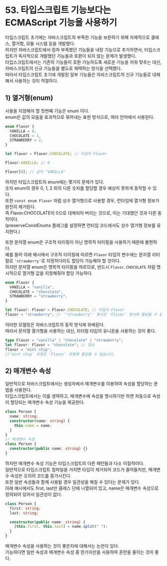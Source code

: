 # 53. 타입스크립트 기능보다는 ECMAScript 기능을 사용하기

타입스크립트 초기에는 자바스크립트의 부족한 기능을 보완하기 위해 자체적으로 클래스, 열거형, 모듈 시스템 등을 개발했다.  
하지만 자바스크립트에서 점차 부족했던 기능들을 내장 기능으로 추가하면서, 타입스크립트가 독자적으로 개발했던 기능들과 호환이 되지 않는 문제가 발생했다.  
타입스크립트에서는 기존의 기능들이 호환 가능하도록 새로운 기능을 끼워 맞추는 대신, 자바스크립트의 신규 기능들을 별도로 채택하는 방식을 선택했다.  
따라서 타입스크립트 초기에 개발된 일부 기능들은 자바스크립트의 신규 기능들로 대체해서 사용하는 것이 적절하다.

## 1) 열거형(enum)

사용을 지양해야 할 첫번째 기능은 enum 이다.  
enum은 값의 모음을 효과적으로 묶어내는 표현 방식으로, 여러 언어에서 사용된다.

```ts
enum Flavor {
  VANILLA = 0,
  CHOCOLATE = 1,
  STRAWBERRY = 2,
}

let flavor = Flavor.CHOCOLATE; // 타입이 Flavor

Flavor.VANILLA; // 0

Flavor[0]; // 값이 "VANILLA"
```

하지만 타입스크립트의 enum에는 몇가지 문제가 있다.  
숫자 enum의 경우 0, 1, 2 외의 다른 숫자를 할당할 경우 예상치 못하게 동작할 수 있다.  
또한 `const enum Flavor` 처럼 상수 열거형으로 사용할 경우, 런타임에 열거형 정보가 완전히 제거된다.  
즉 Flavor.CHOCOLATE이 0으로 대체되어 버리는 것으로, 이는 기대했던 것과 다른 동작이다.  
(preserveConstEnums 플래그를 설정하면 런타임 코드에서도 상수 열거형 정보를 유지한다.)

또한 문자열 enum은 구조적 타이핑이 아닌 명목적 타이핑을 사용하기 때문에 불편하다.  
예를 들어 아래 예시에서 구조적 타이핑에 따르면 `Flavor` 타입의 변수에는 문자열 리터럴로 `'strawberry'`로 지정하더라도 할당이 가능해야 할 것이다.  
하지만 문자열 enum은 명목적 타이핑을 따르므로, 반드시 `Flavor.CHOCOLATE` 처럼 명시적으로 열거형 값을 지정해줘야 할당 가능하다.

```ts
enum Flavor {
  VANILLA = "vanilla",
  CHOCOLATE = "chocolate",
  STRAWBERRY = "strawberry",
}

let flavor: Flavor = Flavor.CHOCOLATE; // 타입이 Flavor
flavor = "strawberry"; // '"strawberry"' 형식은 'Flavor' 형식에 할당될 수 없습니다.
```

이러한 모델링은 자바스크립트의 동작 방식에 위배된다.  
따라서 문자열 열거형을 사용하는 대신, 리터럴 타입의 유니온을 사용하는 것이 좋다.

```ts
type Flavor = "vanilla" | "chocolate" | "strawberry";
let flavor: Flavor = "chocolate"; // 정상
flavor = "mint chip";
//'mint chip' 유형은 'Flavor' 유형에 할당될 수 없습니다.
```

## 2) 매개변수 속성

일반적으로 자바스크립트에서는 생성자에서 매개변수를 이용하여 속성을 할당하는 문법을 사용한다.  
타입스크립트에서는 이를 생략하고, 매개변수에 속성을 명시하기만 하면 자동으로 속성이 할당되는 매개변수 속성 기능을 제공한다.

```ts
class Person {
  name: string;
  constructor(name: string) {
    this.name = name;
  }
}
// 매개변수 속성
class Person {
  constructor(public name: string) {}
}
```

하지만 매개변수 속성 기능은 타입스크립트의 다른 패턴들과 다소 이질적이다.  
일반적으로 타입스크립트 컴파일을 거치면 타입이 제거되어 코드가 줄어들지만, 매개변수 속성은 오히려 코드를 증가시킨다.  
또한 일반 속성들과 함께 사용될 경우 일관성을 해칠 수 있다는 문제가 있다.  
아래 예시에서도 first, last만 클래스 단에 나열되어 있고, name은 매개변수 속성으로 정의되어 있어서 일관성이 없다.

```ts
class Person {
  first: string;
  last: string;

  constructor(public name: string) {
    [this.first, this.last] = name.split(" ");
  }
}
```

매개변수 속성을 사용하는 것이 좋은지에 대해서는 논란이 있다.  
가능하다면 일반 속성과 매개변수 속성 중 한가지만을 사용하여 혼란을 줄이는 것이 좋다.
